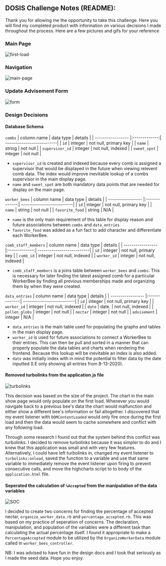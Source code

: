 ## DOSIS Challenge Notes (README):
Thank you for allowing me the opportunity to take this challenge. Here you will find my completed product with information on various decisions I made throughout the process. Here are a few pictures and gifs for your reference 

### Main Page
![first-load](https://github.com/Shaphen/shaphen_bee_challenged/blob/master/app/assets/images/first_load.png)

### Navigation
![main-page](https://github.com/Shaphen/shaphen_bee_challenged/blob/master/app/assets/images/main_features.gif)

### Update Advisement Form
![form](https://github.com/Shaphen/shaphen_bee_challenged/blob/master/app/assets/images/form.png)

### Design Decisions

#### Database Schema
`combs`
| column name       | data type     | details                   |
| ----------------- |:-------------:| --------------------------|
| `id`              | integer       | not null, primary key     |
| `name`            | string        | not null                  |
| `supervisor_id`   | integer       | not null, indexed         |
| `sweet_spot`      | integer       | not null                  |
* `supervisor_id` is created and indexed because every comb is assigned a supervisor that would be displayed in the future when viewing relevent comb data. The index would improve inevitable lookup of a combs supervisor in the main display page.
* `name` and `sweet_spot` are both mandatory data points that are needed for display on the main page.

`worker_bees`
| column name       | data type     | details                   |
| ----------------- |:-------------:| --------------------------|
| `id`              | integer       | not null, primary key     |
| `name`            | string        | not null                  |
| `favorite_food`   | string        | N/A                       |
* `name` is the only main requirement of this table for display reason and future associations between `combs` and `data_entries`
* `favorite_food` was added as a fun fact to add character and differentiate each WorkerBee.

`comb_staff_members`
| column name       | data type     | details                   |
| ----------------- |:-------------:| --------------------------|
| `id`              | integer       | not null, primary key     |
| `comb_id`         | integer       | not null, indexed         |
| `worker_id`       | integer       | not null, indexed         |
* `comb_staff_members` is a joins table between `worker_bees` and `combs`. This is necessary for later finding the latest assigned comb for a particular WorkerBee by finding all previous memberships made and organizing them by when they were created.

`data_entries`
| column name       | data type     | details                   |
| ----------------- |:-------------:| --------------------------|
| `id`              | integer       | not null, primary key     |
| `worker_id`       | integer       | not null, indexed         |
| `date`            | date.         | not null, indexed         |
| `pollen_globs`    | integer       | not null                  |
| `nectar`          | integer       | not null                  |
| `advisement`      | integer       | N/A                       |
* `data_entries` is the main table used for populating the graphs and tables in the main display page.
* `worker_id` is used for future associations to connect a WorkerBee to their entries. This can then be pull and sorted in a manner that can properly populate the data tables and charts when rendering the frontend. Because this lookup will be inevitable an index is also added.
* `date` was initially index with in mind the potential to filter data by the date inputted (I.E only showing all entries from 8-13-2020).

#### Removed turbolinks from the application.js file
![turbolinks](https://github.com/Shaphen/shaphen_bee_challenged/blob/master/app/assets/images/remove_turbolinks.png)

This decision was based on the size of the project. The chart in the main show page would only populate on the first load. Whenever you would navigate back to a previous bee's data the chart would malfunction and either show a different bee's information or fail altogether. I discovered that my event listener with `DOMContentLoaded` would only fire once during the first load and then the data would seem to cache somewhere and conflict with any following load.

Through some research I found out that the system behind this conflict was turbolinks. I decided to remove turbolinks because it was simpler to do and I knew that this application was small and with very few features. Alternatively, I could have left turbolinks in, changed my event listener to `turbolinks:onload`, saved the function to a variable and use that same variable to immediately remove the event listener upon firing to prevent consecutive calls, and move the highcharts script to to body of the `application.html` file.
  
#### Seperated the calculation of `%Accepted` from the manipulation of the data variables
![SOC](https://github.com/Shaphen/shaphen_bee_challenged/blob/master/app/assets/images/SOP.png)

I decided to create two concerns for finding the percentage of accepted nectar, `organize_worker_data.rb` and `percentage_accepted.rb`. This was based on my practice of seperation of concerns. The declaration, manipulation, and population of the variables were a different task than calculating the actual percentage itself. I found it appropriate to make a `PercentageAccepted` module to be utilized by the `OrganizeWorkerData` module called in `worker_bees_controller`.
  
NB: I was advised to have fun in the design docs and I took that seriously as I made the seed data. Hope you enjoy.
